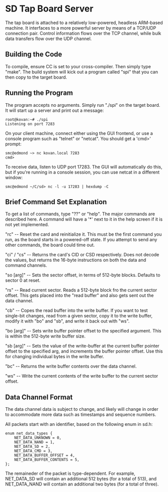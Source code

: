 SD Tap Board Server
===================

The tap board is attached to a relatively low-powered, headless ARM-based
machine.  It interfaces to a more powerful server by means of a TCP/UDP
connection pair.  Control information flows over the TCP channel, while
bulk data transfers flow over the UDP channel.


Building the Code
-----------------

To compile, ensure CC is set to your cross-compiler.  Then simply type
"make".  The build system will kick out a program called "spi" that you can
then copy to the target board.

Running the Program
-------------------
The program accepts no arguments.  Simply run "./spi" on the target board.
It will start up a server and print out a message:

    root@kovan:~# ./spi 
    Listening on port 7283

On your client machine, connect either using the GUI frontend, or use a
console program such as "telnet" or "netcat".  You should get a 'cmd>'
prompt:

    smc@edmond ~> nc kovan.local 7283
    cmd> 

To receive data, listen to UDP port 17283.  The GUI will automatically do
this, but if you're running in a console session, you can use netcat in a
different window:

    smc@edmond ~/C/sd> nc -l -u 17283 | hexdump -C

Brief Command Set Explanation
-----------------------------

To get a list of commands, type "??" or "help".  The major commands are
described here.  A command will have a '*' next to it in the help screen if
it is not yet implemented.

"rc" -- Reset the card and reinitialize it.  This must be the first command
you run, as the board starts in a powered-off state.  If you attempt to
send any other commands, the board could time out.

"ci" / "cs" -- Returns the card's CID or CSD respectively.  Does not decode
the values, but returns the 16-byte instructions on both the data and
command channels.

"so [arg]" -- Sets the sector offset, in terms of 512-byte blocks.
Defaults to sector 0 at reset.

"rs" -- Read current sector.  Reads a 512-byte block fro the current sector
offset.  This gets placed into the "read buffer" and also gets sent out
the data channel.

"cb" -- Copes the read buffer into the write buffer.  If you want to test
single-bit changes, read from a given sector, copy it to the write buffer,
modify it with "bo" and "sb", and write it back out with "ws".

"bo [arg]" -- Sets write buffer pointer offset to the specified argument.
This is within the 512-byte write buffer size.

"sb [arg]" -- Sets the value of the write-buffer at the current buffer
pointer offset to the specified arg, and increments the buffer pointer
offset.  Use this for changing individual bytes in the write buffer.

"bc" -- Returns the write buffer contents over the data channel.

"ws" -- Write the current contents of the write buffer to the current
sector offset.


Data Channel Format
-------------------

The data channel data is subject to change, and likely will change in order
to accommodate more data such as timestamps and sequence numbers.

All packets start with an identifier, based on the following enum in sd.h:

    enum net_data_types {
        NET_DATA_UNKNOWN = 0,
        NET_DATA_NAND = 1,
        NET_DATA_SD = 2,
        NET_DATA_CMD = 3,
        NET_DATA_BUFFER_OFFSET = 4,
        NET_DATA_BUFFER_CONTENTS = 5,
    };

The remaineder of the packet is type-dependent.  For example, NET_DATA_SD
will contain an additional 512 bytes (for a total of 513), and
NET_DATA_NAND will contain an additional two bytes (for a total of three).
